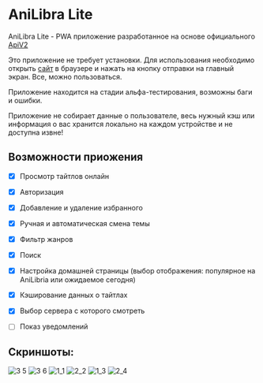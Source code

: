 # AniLibra Lite

AniLibra Lite - PWA приложение разработанное на основе официального <a href="https://github.com/anilibria/docs/blob/master/api_v2.md">ApiV2</a>

Это приложение не требует установки. Для использования необходимо открыть <a href="https://anilibria.rozenrod.ml/">сайт</a> в браузере и нажать на кнопку отправки на главный экран. Все, можно пользоваться.

Приложение находится на стадии альфа-тестирования, возможны баги и ошибки.

Приложение не собирает данные о пользователе, весь нужный кэш или информация о вас хранится локально на каждом устройстве и не доступна извне!


## Возможности приожения
- [x] Просмотр тайтлов онлайн
- [x] Авторизация
- [x] Добавление и удаление избранного
- [x] Ручная и автоматическая смена темы
- [x] Фильтр жанров
- [x] Поиск
- [x] Настройка домашней страницы (выбор отображения: популярное на AniLibria или ожидаемое сегодня)
- [x] Кэширование данных о тайтлах
- [x] Выбор сервера с которого смотреть
- [ ] Показ уведомлений


## Скриншоты:

![3 5](https://user-images.githubusercontent.com/13519959/152617831-15bc73a0-ab53-4691-b19f-e3ce53979bea.png)
![3 6](https://user-images.githubusercontent.com/13519959/152617840-16bd395d-a49d-44cf-b13b-3e6689d75906.png)
![1_1](https://user-images.githubusercontent.com/13519959/152618001-69dbae4d-3ce2-45fd-ae3d-672bec30d069.png)
![2_2](https://user-images.githubusercontent.com/13519959/152618015-f208ecf9-1615-42fb-99d6-ce498ff7365d.png)
![1_3](https://user-images.githubusercontent.com/13519959/152618019-3b9359ef-5689-4536-8ab1-76ba161bbe4f.png)
![2_4](https://user-images.githubusercontent.com/13519959/152618023-69622f77-4d83-4456-ba42-2a11ac6a777d.png)






